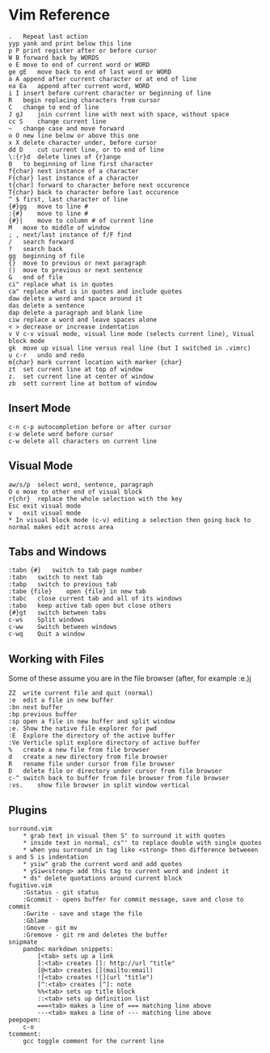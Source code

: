 # Vim Reference

	.	Repeat last action
	yyp	yank and print below this line
	p P	print register after or before cursor
	W B	forward back by WORDS
	e E	move to end of current word or WORD
	ge gE	move back to end of last word or WORD
	a A	append after current character or at end of line
	ea Ea	append after current word, WORD
	i I	insert before current character or beginning of line
	R	begin replacing characters from cursor
	C	change to end of line
	J gJ	join current line with next with space, without space
	cc S	change current line
	~	change case and move forward
	o O	new line below or above this one
	x X	delete character under, before cursor
	dd D	cut current line, or to end of line
	\:{r}d	delete lines of {r}ange
	0	to beginning of line first character
	f{char}	next instance of a character
	F{char} last instance of a character
	t{char] forward to character before next occurence
	T{char} back to character before last occurence 
	^ $	first, last character of line
	{#}gg	move to line #
	:{#}	move to line #
	{#}|	move to column # of current line
	M	move to middle of window
	; ,	next/last instance of f/F find
	/	search forward
	?	search back
	gg	beginning of file
	{}	move to previous or next paragraph
	()	move to previous or next sentence
	G	end of file
	ci"	replace what is in quotes
	ca"	replace what is in quotes and include quotes
	daw	delete a word and space around it
	das	delete a sentence
	dap	delete a paragraph and blank line
	ciw	replace a word and leave spaces alone
	< >	decrease or increase indentation
	v V c-v	visual mode, visual line mode (selects current line), Visual block mode
	gk	move up visual line versus real line (but I switched in .vimrc)
	u c-r	undo and redo
	m{char}	mark current location with marker {char}
	zt	set current line at top of window
	z.	set current line at center of window
	zb	sett current line at bottom of window

## Insert Mode

	c-n c-p	autocompletion before or after cursor
	c-w	delete word before cursor
	c-w	delete all characters on current line

## Visual Mode

	aw/s/p	select word, sentence, paragraph
	O o	move to other end of visual block
	r{chr}	replace the whole selection with the key
	Esc	exit visual mode
	v	exit visual mode
	* In visual block mode (c-v) editing a selection then going back to normal makes edit across area

## Tabs and Windows

	:tabn {#}	switch to tab page number
	:tabn	switch to next tab
	:tabp	switch to previous tab
	:tabe {file}	open {file} in new tab
	:tabc	close current tab and all of its windows
	:tabo	keep active tab open but close others
	{#}gt	switch between tabs
	c-ws	Split windows
	c-ww	Switch between windows
	c-wq	Quit a window

## Working with Files

Some of these assume you are in the file browser (after, for example :e.)j

	ZZ	write current file and quit (normal)
	:e 	edit a file in new buffer
	:bn	next buffer
	:bp	previous buffer
	:sp	open a file in new buffer and split window
	:e.	Show the native file explorer for pwd
	:E	Explore the directory of the active buffer
	:Ve	Verticle split explore directory of active buffer
	%	create a new file from file browser
	d	create a new directory from file browser
	R	rename file under cursor from file browser
	D	delete file or directory under cursor from file browser
	c-^	switch back to buffer from file browser from file browser
	:vs.	show file browser in split window vertical

## Plugins

	surround.vim
		* grab text in visual then S" to surround it with quotes
		* inside text in normal, cs"' to replace double with single quotes
		* when you surround in tag like <strong> then difference betweeen s and S is indentation
		* ysiw" grab the current word and add quotes
		* ySiw<strong> add this tag to current word and indent it
		* ds" delete quotations around current block
	fugitive.vim
		:Gstatus - git status
		:Gcommit - opens buffer for commit message, save and close to commit
		:Gwrite - save and stage the file
		:Gblame
		:Gmove - git mv
		:Gremove - git rm and deletes the buffer
	snipmate
		pandoc markdown snippets:
			[<tab> sets up a link
			[:<tab> creates []: http://url "title"
			[@<tab> creates [](mailto:email)
			![<tab> creates ![](url "title")
			[^:<tab> creates [^]: note
			%%<tab> sets up title block
			::<tab> sets up definition list
			===<tab> makes a line of === matching line above
			---<tab> makes a line of --- matching line above
	peepopen:
		c-o
	tcomment:
		gcc	toggle comment for the current line
